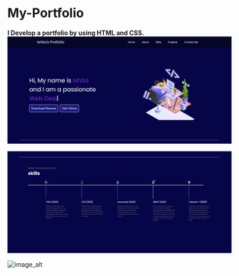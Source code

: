 # My-Portfolio

**I Develop a portfolio by using HTML and CSS.**
![image_alt](https://github.com/ishitasahoo930/My-Portfolio/blob/5adc99aee68d3a7eea759d282089c617eff35528/Screenshot%202025-09-06%20175414.png)

![image_alt](https://github.com/ishitasahoo930/My-Portfolio/blob/4e404d94b10fcbc78f32e1a1ccc780b9d5001099/Screenshot%202025-09-06%20175441.png)

![image_alt]()
